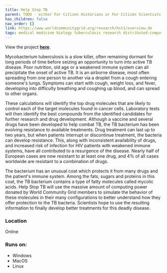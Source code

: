 ```yaml
---
title: Help Stop TB
parent: TODO - either For Citizen Historians or For Citizen Scientists
has_children: false
nav_order: []
link: https://www.worldcommunitygrid.org/research/hst1/overview.do
tags: medical medicine biology tuberculosis research distributed-computing simulations science
---
```


View the project [**here**](https://www.worldcommunitygrid.org/research/hst1/overview.do).

Mycobacterium tuberculosis is a slow killer, often remaining dormant for long periods of time before seizing an opportunity to turn into active TB disease. Poor nutrition, old age or a weakened immune system can all precipitate the onset of active TB. It is an airborne disease, most often spreading from one person to another via a droplet from a cough entering someone's lungs. Symptoms can start with cough, weight loss, and fever, developing into difficulty breathing and coughing up blood, and can spread to other organs.

These calculations will identify the top drug molecules that are likely to control each of the target molecules found in cancer cells. Laboratory tests will then identify the best compounds from the identified candidates for further research and drug development. Although a vaccine and several drugs have been developed to help combat TB, the TB bacterium has been evolving resistance to available treatments. Drug treatment can last up to two years, but when patients interrupt or discontinue treatment, the bacteria can develop resistance. This, along with inconsistent availability of drugs, and increased risk of infection for HIV patients with weakened immune systems, have all contributed to a resurgence of the disease. Nearly half of European cases are now resistant to at least one drug, and 4% of all cases worldwide are resistant to a combination of drugs.

The bacterium has an unusual coat which protects it from many drugs and the patient's immune system. Among the fats, sugars and proteins in this coat, the TB bacterium contains a type of fatty molecules called mycolic acids. Help Stop TB will use the massive amount of computing power donated by World Community Grid members to simulate the behavior of these molecules in their many configurations to better understand how they offer protection to the TB bacteria. Scientists hope to use the resulting information to finally develop better treatments for this deadly disease.

### Location
Online

### Runs on:
- Windows
- MacOS
- Linux

